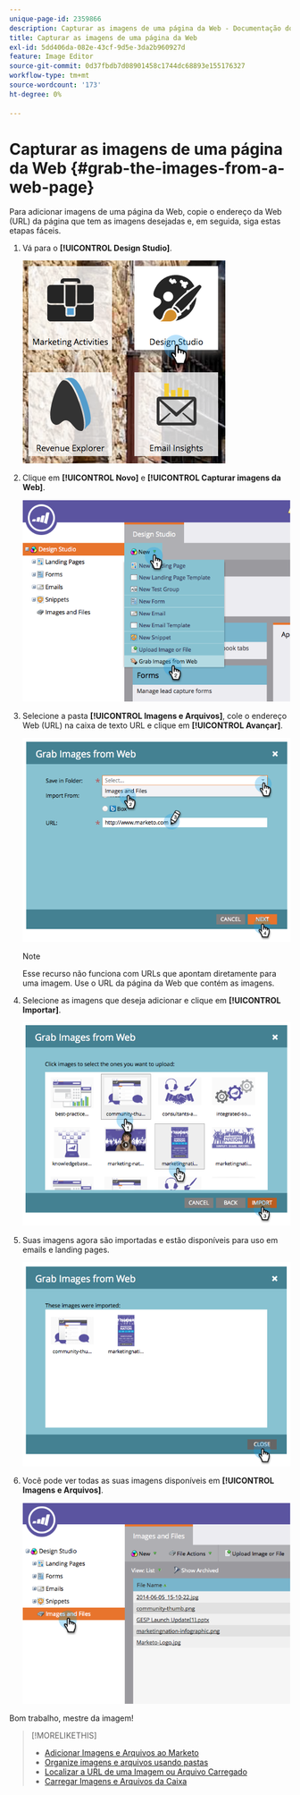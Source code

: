 ```yaml
---
unique-page-id: 2359866
description: Capturar as imagens de uma página da Web - Documentação do Marketo - Documentação do produto
title: Capturar as imagens de uma página da Web
exl-id: 5dd406da-082e-43cf-9d5e-3da2b960927d
feature: Image Editor
source-git-commit: 0d37fbdb7d08901458c1744dc68893e155176327
workflow-type: tm+mt
source-wordcount: '173'
ht-degree: 0%

---
```


# Capturar as imagens de uma página da Web {#grab-the-images-from-a-web-page}

Para adicionar imagens de uma página da Web, copie o endereço da Web (URL) da página que tem as imagens desejadas e, em seguida, siga estas etapas fáceis.

1. Vá para o **[!UICONTROL Design Studio]**.

   ![](assets/designstudio-2.png)

1. Clique em **[!UICONTROL Novo]** e **[!UICONTROL Capturar imagens da Web]**.

   ![](assets/image2014-9-16-11-3a37-3a46.png)

1. Selecione a pasta **[!UICONTROL Imagens e Arquivos]**, cole o endereço Web (URL) na caixa de texto URL e clique em **[!UICONTROL Avançar]**.

   ![](assets/image2014-9-16-11-3a37-3a55.png)

   >[!NOTE]
   >
   >Esse recurso não funciona com URLs que apontam diretamente para uma imagem. Use o URL da página da Web que contém as imagens.

1. Selecione as imagens que deseja adicionar e clique em **[!UICONTROL Importar]**.

   ![](assets/image2014-9-16-11-3a38-3a3.png)

1. Suas imagens agora são importadas e estão disponíveis para uso em emails e landing pages.

   ![](assets/image2014-9-16-11-3a38-3a9.png)

1. Você pode ver todas as suas imagens disponíveis em **[!UICONTROL Imagens e Arquivos]**.

   ![](assets/image2014-9-16-11-3a38-3a18.png)

Bom trabalho, mestre da imagem!

>[!MORELIKETHIS]
>
>* [Adicionar Imagens e Arquivos ao Marketo](/help/marketo/product-docs/demand-generation/images-and-files/add-images-and-files-to-marketo.md)
>* [Organize imagens e arquivos usando pastas](/help/marketo/product-docs/demand-generation/images-and-files/organize-your-images-and-files-using-folders.md)
>* [Localizar a URL de uma Imagem ou Arquivo Carregado](/help/marketo/product-docs/demand-generation/images-and-files/find-the-url-of-an-uploaded-image-or-file.md)
>* [Carregar Imagens e Arquivos da Caixa](/help/marketo/product-docs/demand-generation/images-and-files/upload-images-and-files-from-box.md)
